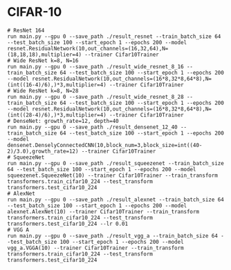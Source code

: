# CIFAR-10

    # ResNet 164
    run main.py --gpu 0 --save_path ./result_resnet --train_batch_size 64 --test_batch_size 100 --start_epoch 1 --epochs 200 --model resnet.ResidualNetwork(10,out_channels=(16,32,64),N=(18,18,18),multiplier=4) --trainer Cifar10Trainer
    # Wide ResNet k=8, N=16
    run main.py --gpu 0 --save_path ./result_wide_resnet_8_16 --train_batch_size 64 --test_batch_size 100 --start_epoch 1 --epochs 200 --model resnet.ResidualNetwork(10,out_channels=(16*8,32*8,64*8),N=(int((16-4)/6),)*3,multiplier=4) --trainer Cifar10Trainer
    # Wide ResNet k=8, N=28
    run main.py --gpu 0 --save_path ./result_wide_resnet_8_28 --train_batch_size 64 --test_batch_size 100 --start_epoch 1 --epochs 200 --model resnet.ResidualNetwork(10,out_channels=(16*8,32*8,64*8),N=(int((28-4)/6),)*3,multiplier=4) --trainer Cifar10Trainer
    # DenseNet: growth_rate=12, depth=40
    run main.py --gpu 0 --save_path ./result_densenet_12_40 --train_batch_size 64 --test_batch_size 100 --start_epoch 1 --epochs 200 --model densenet.DenselyConnectedCNN(10,block_num=3,block_size=int((40-2)/3.0),growth_rate=12) --trainer Cifar10Trainer
    # SqueezeNet
    run main.py --gpu 0 --save_path ./result_squeezenet --train_batch_size 64 --test_batch_size 100 --start_epoch 1 --epochs 200 --model squeezenet.SqueezeNet(10) --trainer Cifar10Trainer --train_transform transformers.train_cifar10_224 --test_transform transformers.test_cifar10_224
    # AlexNet
    run main.py --gpu 0 --save_path ./result_alexnet --train_batch_size 64 --test_batch_size 100 --start_epoch 1 --epochs 200 --model alexnet.AlexNet(10) --trainer Cifar10Trainer --train_transform transformers.train_cifar10_224 --test_transform transformers.test_cifar10_224 --lr 0.01
    # VGG A
    run main.py --gpu 0 --save_path ./result_vgg_a --train_batch_size 64 --test_batch_size 100 --start_epoch 1 --epochs 200 --model vgg_a.VGGA(10) --trainer Cifar10Trainer --train_transform transformers.train_cifar10_224 --test_transform transformers.test_cifar10_224


